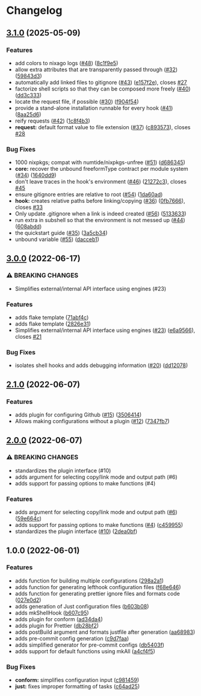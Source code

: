 # Changelog

## [3.1.0](https://github.com/nix-community/nixago/compare/v3.0.0...v3.1.0) (2025-05-09)


### Features

* add colors to nixago logs ([#48](https://github.com/nix-community/nixago/issues/48)) ([8c1f9e5](https://github.com/nix-community/nixago/commit/8c1f9e5f1578d4b2ea989f618588d62a335083c3))
* allow extra attributes that are transparently passed through ([#32](https://github.com/nix-community/nixago/issues/32)) ([59843d3](https://github.com/nix-community/nixago/commit/59843d34e6f369b65589dda00d2efe5d5164ce39))
* automatically add linked files to gitignore ([#43](https://github.com/nix-community/nixago/issues/43)) ([e157f2e](https://github.com/nix-community/nixago/commit/e157f2e78e0fcc00c3446c71b90944cdb2677316)), closes [#27](https://github.com/nix-community/nixago/issues/27)
* factorize shell scripts so that they can be composed more freely ([#40](https://github.com/nix-community/nixago/issues/40)) ([dd3c333](https://github.com/nix-community/nixago/commit/dd3c333e5cb6a81feb902e9eaa3cdbc2dc6da2c4))
* locate the request file, if possible ([#30](https://github.com/nix-community/nixago/issues/30)) ([f904f54](https://github.com/nix-community/nixago/commit/f904f54eb5b60414d6411d0d43eb33360b707e88))
* provide a stand-alone installation runnable for every hook ([#41](https://github.com/nix-community/nixago/issues/41)) ([8aa25d6](https://github.com/nix-community/nixago/commit/8aa25d69cb0c78c9ab7b72ef6291a093cf481218))
* reify requests ([#42](https://github.com/nix-community/nixago/issues/42)) ([1c8f4b3](https://github.com/nix-community/nixago/commit/1c8f4b38e5aa6348600747db9109baba3d7c0b95))
* **request:** default format value to file extension ([#37](https://github.com/nix-community/nixago/issues/37)) ([c893573](https://github.com/nix-community/nixago/commit/c893573b94c0c76b2a701c811ceceaaa10f1d4c6)), closes [#28](https://github.com/nix-community/nixago/issues/28)


### Bug Fixes

* 1000 nixpkgs; compat with numtide/nixpkgs-unfree ([#51](https://github.com/nix-community/nixago/issues/51)) ([d686345](https://github.com/nix-community/nixago/commit/d68634526733c79a2ca4fcc87c25a1ceabf132f4))
* **core:** recover the unbound freeformType contract per module system ([#34](https://github.com/nix-community/nixago/issues/34)) ([1640dd9](https://github.com/nix-community/nixago/commit/1640dd9bc8246b5ef23664b5160a1b7a5b4cf57c))
* don't leave traces in the hook's environment ([#46](https://github.com/nix-community/nixago/issues/46)) ([21272c3](https://github.com/nix-community/nixago/commit/21272c35589c3460ae1515b59c69a8e356baab02)), closes [#45](https://github.com/nix-community/nixago/issues/45)
* ensure gitignore entries are relative to root ([#54](https://github.com/nix-community/nixago/issues/54)) ([1da60ad](https://github.com/nix-community/nixago/commit/1da60ad9412135f9ed7a004669fdcf3d378ec630))
* **hook:** creates relative paths before linking/copying ([#36](https://github.com/nix-community/nixago/issues/36)) ([0fb7666](https://github.com/nix-community/nixago/commit/0fb76662c652c4b6668c73c357330d7457bc2ffe)), closes [#33](https://github.com/nix-community/nixago/issues/33)
* Only update .gitignore when a link is indeed created ([#56](https://github.com/nix-community/nixago/issues/56)) ([5133633](https://github.com/nix-community/nixago/commit/5133633e9fe6b144c8e00e3b212cdbd5a173b63d))
* run extra in subshell so that the environment is not messed up ([#44](https://github.com/nix-community/nixago/issues/44)) ([608abdd](https://github.com/nix-community/nixago/commit/608abdd0fe6729d1f7244e03f1a7f8a5d6408898))
* the quickstart guide ([#35](https://github.com/nix-community/nixago/issues/35)) ([3a5cb34](https://github.com/nix-community/nixago/commit/3a5cb3439fbeccafa1cb960435ba01800a7438db))
* unbound variable ([#55](https://github.com/nix-community/nixago/issues/55)) ([dacceb1](https://github.com/nix-community/nixago/commit/dacceb10cace103b3e66552ec9719fa0d33c0dc9))

## [3.0.0](https://github.com/nix-community/nixago/compare/v2.1.0...v3.0.0) (2022-06-17)


### ⚠ BREAKING CHANGES

* Simplifies external/internal API interface using engines (#23)

### Features

* adds flake template ([71abf4c](https://github.com/nix-community/nixago/commit/71abf4ce3e7c6e1ee17b00e70428d47784fb37fd))
* adds flake template ([2826e31](https://github.com/nix-community/nixago/commit/2826e3122a361398de6cd2eb80cb10456d8019f6))
* Simplifies external/internal API interface using engines ([#23](https://github.com/nix-community/nixago/issues/23)) ([e6a9566](https://github.com/nix-community/nixago/commit/e6a9566c18063db5b120e69e048d3627414e327d)), closes [#21](https://github.com/nix-community/nixago/issues/21)


### Bug Fixes

* isolates shell hooks and adds debugging information ([#20](https://github.com/nix-community/nixago/issues/20)) ([dd12078](https://github.com/nix-community/nixago/commit/dd1207883dd1b23f1c41917033a094b756916a9a))

## [2.1.0](https://github.com/jmgilman/nixago/compare/v2.0.0...v2.1.0) (2022-06-07)


### Features

* adds plugin for configuring Github ([#15](https://github.com/jmgilman/nixago/issues/15)) ([3506414](https://github.com/jmgilman/nixago/commit/3506414aa958712dadaa4b1f090bbcfd9086e5a6))
* Allows making configurations without a plugin  ([#12](https://github.com/jmgilman/nixago/issues/12)) ([7347fb7](https://github.com/jmgilman/nixago/commit/7347fb7067def9a752ea4c0bd22aaea9c6b54ce5))

## [2.0.0](https://github.com/jmgilman/nixago/compare/v1.0.0...v2.0.0) (2022-06-07)


### ⚠ BREAKING CHANGES

* standardizes the plugin interface (#10)
* adds argument for selecting copy/link mode and output path (#6)
* adds support for passing options to make functions (#4)

### Features

* adds argument for selecting copy/link mode and output path ([#6](https://github.com/jmgilman/nixago/issues/6)) ([59e664c](https://github.com/jmgilman/nixago/commit/59e664ca5de015eb9d232092e90f289b48ceabbc))
* adds support for passing options to make functions ([#4](https://github.com/jmgilman/nixago/issues/4)) ([c459955](https://github.com/jmgilman/nixago/commit/c4599555343c4e2e430ffe7d7bcd06bc7ea4483c))
* standardizes the plugin interface ([#10](https://github.com/jmgilman/nixago/issues/10)) ([2dea0bf](https://github.com/jmgilman/nixago/commit/2dea0bfb843f3a1a3133bbb8854df92d107978c3))

## 1.0.0 (2022-06-01)


### Features

* adds function for building multiple configurations ([298a2a1](https://github.com/jmgilman/nixago/commit/298a2a11078e043131ff38df4247cc2123391ee8))
* adds function for generating lefthook configuration files ([f68e646](https://github.com/jmgilman/nixago/commit/f68e646266df14dc8888c910985641762dbd6ef0))
* adds function for generating prettier ignore files and formats code ([027e0d2](https://github.com/jmgilman/nixago/commit/027e0d2d9083e84e6230e677123c14c6ac1674d8))
* adds generation of Just configuration files ([b603b08](https://github.com/jmgilman/nixago/commit/b603b0847fe9ee9758fca6ca76d9a4dd8c6c2388))
* adds mkShellHook ([b607c95](https://github.com/jmgilman/nixago/commit/b607c9547f2e60f53d9bcc36dc13d8b3e6c0f605))
* adds plugin for conform ([ad34da4](https://github.com/jmgilman/nixago/commit/ad34da40073d67f116d57f119b57f8cbbf3dd8bd))
* adds plugin for Prettier ([db28bf2](https://github.com/jmgilman/nixago/commit/db28bf231e153614bb09a89d34ee0d41f3a1020c))
* adds postBuild argument and formats justfile after generation ([aa68983](https://github.com/jmgilman/nixago/commit/aa68983f8190dcceef34ec574798cccaed847c27))
* adds pre-commit config generation ([c9d7faa](https://github.com/jmgilman/nixago/commit/c9d7faa93dd30a22333c4585da75ebcca54ba24d))
* adds simplified generator for pre-commit configs ([db5403f](https://github.com/jmgilman/nixago/commit/db5403f7f62ce23a8be7da1f3a1bf5f4656dde11))
* adds support for default functions using mkAll ([a4cf4f5](https://github.com/jmgilman/nixago/commit/a4cf4f59195449d7ea51b1510d3bdcca47045f51))


### Bug Fixes

* **conform:** simplifies configuration input ([c981459](https://github.com/jmgilman/nixago/commit/c981459b24552cf7d9a1bcc9a878932d7540587c))
* **just:** fixes improper formatting of tasks ([c64ad25](https://github.com/jmgilman/nixago/commit/c64ad255601b239d4fd05fe90816c25b15361afb))
